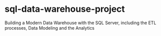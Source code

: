 # sql-data-warehouse-project
Building a Modern Data Warehouse with the SQL Server, including the ETL processes, Data Modeling and the Analytics
